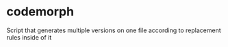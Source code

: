 codemorph
=========

Script that generates multiple versions on one file according to replacement rules inside of it
